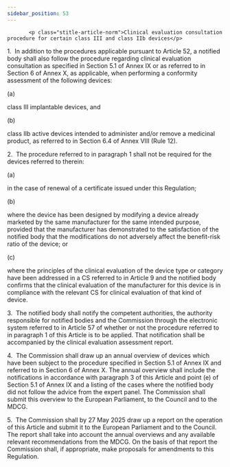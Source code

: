 ```yaml
---
sidebar_position: 53
---
```

           <p class="stitle-article-norm">Clinical evaluation consultation procedure for certain class III and class IIb devices</p>
   <p class="norm">1.&nbsp;&nbsp;In addition to the procedures 
applicable pursuant to Article&nbsp;52, a notified body shall also 
follow the procedure regarding clinical evaluation consultation as 
specified in Section&nbsp;5.1 of Annex&nbsp;IX or as referred to in 
Section&nbsp;6 of Annex&nbsp;X, as applicable, when performing a 
conformity assessment of the following devices:</p>
   <div class="grid-container grid-list">
      <div class="list grid-list-column-1">
         <span>(a)&nbsp;</span>
      </div>
      <div class="grid-list-column-2">
         <p class="norm">class III implantable devices, and</p>
      </div>
   </div>
   <div class="grid-container grid-list">
      <div class="list grid-list-column-1">
         <span>(b)&nbsp;</span>
      </div>
      <div class="grid-list-column-2">
         <p class="norm">class IIb active devices intended to administer
 and/or remove a medicinal product, as referred to in Section&nbsp;6.4 
of Annex&nbsp;VIII (Rule 12).</p>
      </div>
   </div>
   <p class="norm">2.&nbsp;&nbsp;The procedure referred to in paragraph&nbsp;1 shall not be required for the devices referred to therein:</p>
   <div class="grid-container grid-list">
      <div class="list grid-list-column-1">
         <span>(a)&nbsp;</span>
      </div>
      <div class="grid-list-column-2">
         <p class="norm">in the case of renewal of a certificate issued under this Regulation;</p>
      </div>
   </div>
   <div class="grid-container grid-list">
      <div class="list grid-list-column-1">
         <span>(b)&nbsp;</span>
      </div>
      <div class="grid-list-column-2">
         <p class="norm">where the device has been designed by modifying
 a device already marketed by the same manufacturer for the same 
intended purpose, provided that the manufacturer has demonstrated to the
 satisfaction of the notified body that the modifications do not 
adversely affect the benefit-risk ratio of the device; or</p>
      </div>
   </div>
   <div class="grid-container grid-list">
      <div class="list grid-list-column-1">
         <span>(c)&nbsp;</span>
      </div>
      <div class="grid-list-column-2">
         <p class="norm">where the principles of the clinical evaluation
 of the device type or category have been addressed in a CS referred to 
in Article&nbsp;9 and the notified body confirms that the clinical 
evaluation of the manufacturer for this device is in compliance with the
 relevant CS for clinical evaluation of that kind of device.</p>
      </div>
   </div>
   <p class="norm">3.&nbsp;&nbsp;The notified body shall notify the 
competent authorities, the authority responsible for notified bodies and
 the Commission through the electronic system referred to in 
Article&nbsp;57 of whether or not the procedure referred to in 
paragraph&nbsp;1 of this Article&nbsp;is to be applied. That 
notification shall be accompanied by the clinical evaluation assessment 
report.</p>
   <p class="norm">4.&nbsp;&nbsp;The Commission shall draw up an annual 
overview of devices which have been subject to the procedure specified 
in Section&nbsp;5.1 of Annex&nbsp;IX and referred to in Section&nbsp;6 
of Annex&nbsp;X. The annual overview shall include the notifications in 
accordance with paragraph&nbsp;3 of this Article&nbsp;and point&nbsp;(e)
 of Section&nbsp;5.1 of Annex&nbsp;IX and a listing of the cases where 
the notified body did not follow the advice from the expert panel. The 
Commission shall submit this overview to the European Parliament, to the
 Council and to the MDCG.</p>
   <p class="norm">5.&nbsp;&nbsp;The Commission shall by 27 May 2025 
draw up a report on the operation of this Article&nbsp;and submit it to 
the European Parliament and to the Council. The report shall take into 
account the annual overviews and any available relevant recommendations 
from the MDCG. On the basis of that report the Commission shall, if 
appropriate, make proposals for amendments to this Regulation.</p>